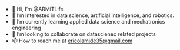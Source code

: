 - 👋 Hi, I’m @ARMiTLife
- 👀 I’m interested in data science, artificial intelligence, and robotics.
- 🌱 I’m currently learning applied data science and mechatronics engineering
- 💞️ I’m looking to collaborate on datascienec related projects
- 📫 How to reach me at ericolamide35@gmail.com

<!---
ARMiTLife/ARMiTLife is a ✨ special ✨ repository because its `README.md` (this file) appears on your GitHub profile.
You can click the Preview link to take a look at your changes.
--->
